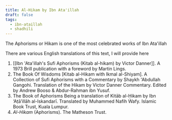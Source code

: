 ```yaml
---
title: Al-Hikam by Ibn Ata'illah
draft: false
tags:
  - ibn-ataillah
  - shadhili
---
```

The Aphorisms or Hikam is one of the most celebrated works of Ibn Ata'illah

There are various English translations of this text, I will provide here  
1. [[Ibn 'Ata'illah's Sufi Aphorisms (Kitab al-hikam) by Victor Danner]]. A 1973 Brill publication with a foreword by Martin Lings.
2. The Book Of Wisdoms [Kitab al-Hikam with Ikmal al-Shiyam]. A Collection of Sufi Aphorisms with a Commentary by Shaykh 'Abdullah Gangohi. Translation of the Hikam by Victor Danner Commentary. Edited by Andrew Booso & Abdur-Rahman ibn Yusuf.
3. The Book of Aphorisms Being a translation of Kitāb al-Ḥikam by Ibn ‘Aṭā’illāh al-Iskandarī. Translated by Muhammed Nafih Wafy. Islamic Book Trust, Kuala Lumpur. 
4. *Al-Hikam* (Aphorisms). The Matheson Trust.


